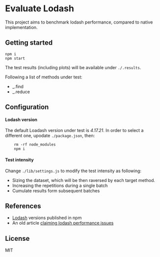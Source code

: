 # Evaluate Lodash

This project aims to benchmark lodash performance, compared to native implementation.

## Getting started

```
npm i
npm start
```

The test results (including plots) will be available under `./.results`.

Following a list of methods under test:

- \_.find
- \_.reduce

## Configuration

#### Lodash version

The default Loadash version under test is _4.17.21_. In order to select a different one, upodate `./package.json`, then:

```
    rm -rf node_modules
    npm i
```

#### Test intensity

Change `./lib/settings.js` to modify the test intensity as following:

- Sizing the dataset, which will be then raversed by each target method.
- Increasing the repetitions during a single batch
- Cumulate results form subsequent batches

## References

- [Lodash](https://www.npmjs.com/package/lodash?activeTab=versions) versions published in npm
- An old article [claiming lodash performance issues](https://codeburst.io/why-you-shouldnt-use-lodash-anymore-and-use-pure-javascript-instead-c397df51a66)

## License

MIT
